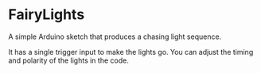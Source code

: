 # FairyLights
A simple Arduino sketch that produces a chasing light sequence.

It has a single trigger input to make the lights go.  You can adjust the timing and polarity of the lights in the code.  
